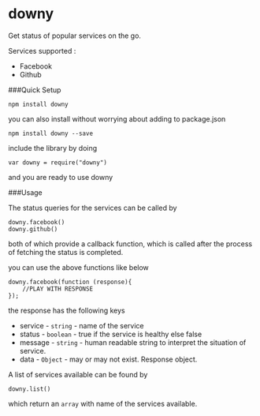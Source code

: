 # downy

Get status of popular services on the go.

Services supported :
  - Facebook
  - Github

###Quick Setup

    npm install downy

you can also install without worrying about adding to package.json

    npm install downy --save

include the library by doing

    var downy = require("downy")

and you are ready to use downy

###Usage

The status queries for the services can be called by

	downy.facebook()
    downy.github()

both of which provide a callback function, which is called after the process of fetching the status is completed.

you can use the above functions like below

	downy.facebook(function (response){
		//PLAY WITH RESPONSE
	});

the response has the following keys

- service - `string` - name of the service
- status - `boolean`  - true if the service is healthy else false
- message - `string`  - human readable string to interpret the situation of service.
- data - `Object` - may or may not exist. Response object.

A list of services available can be found by

    downy.list()

which return an `array` with name of the services available.
